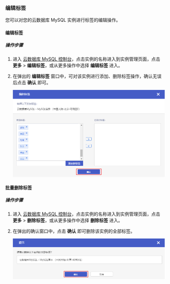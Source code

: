 ### 编辑标签

您可以对您的云数据库 MySQL 实例进行标签的编辑操作。

#### 编辑标签

##### 操作步骤

1. 进入 [云数据库 MySQL 控制台](https://console.capitalonline.net/dbinstances)，点击实例的名称进入到实例管理页面，点击 **更多** > **编辑标签**，或从更多操作中选择 **编辑标签** 进入。

2. 在弹出的 **编辑标签** 窗口中，可对该实例进行添加、删除标签操作，确认无误后点击 **确认** 即可。

   ![addtag_add](./../../pic/addtag_add.png)

#### 批量删除标签

##### 操作步骤

1. 进入 [云数据库 MySQL 控制台](https://console.capitalonline.net/dbinstances)，点击实例的名称进入到实例管理页面，点击 **更多** > **删除标签**，或从更多操作中选择 **删除标签** 进入。

2. 在弹出的确认窗口中，点击 **确认** 即可删除该实例的全部标签。

   ![addtag_delete](./../../pic/addtag_delete.png)
